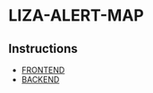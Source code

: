 # LIZA-ALERT-MAP

## Instructions
* [FRONTEND](./frontend/README.md)
* [BACKEND](./backend/README.md)
